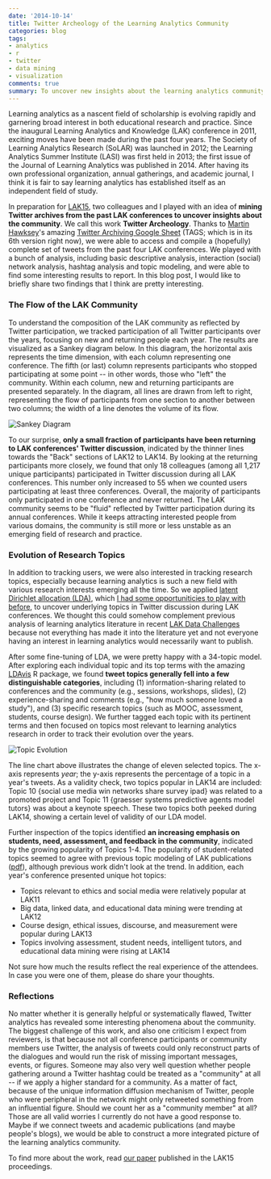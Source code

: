 ```yaml
---
date: '2014-10-14'
title: Twitter Archeology of the Learning Analytics Community
categories: blog
tags:
- analytics
- r
- twitter
- data mining
- visualization
comments: true
summary: To uncover new insights about the learning analytics community by analyzing Twitter archives from the past four LAK conferences.
---
```


Learning analytics as a nascent field of scholarship is evolving rapidly and garnering broad interest in both educational research and practice. Since the inaugural Learning Analytics and Knowledge (LAK) conference in 2011, exciting moves have been made during the past four years. The Society of Learning Analytics Research (SoLAR) was launched in 2012; the Learning Analytics Summer Institute (LASI) was first held in 2013; the first issue of the Journal of Learning Analytics was published in 2014. After having its own professional organization, annual gatherings, and academic journal, I think it is fair to say learning analytics has established itself as an independent field of study.

In preparation for [LAK15](http://lak15.solaresearch.org), two colleagues and I played with an idea of **mining Twitter archives from the past LAK conferences to uncover insights about the community**. We call this work **Twitter Archeology**. Thanks to [Martin Hawksey](https://twitter.com/mhawksey)'s amazing [Twitter Archiving Google Sheet](http://tags.hawksey.info/) (TAGS; which is in its 6th version right now), we were able to access and compile a (hopefully) complete set of tweets from the past four LAK conferences. We played with a bunch of analysis, including basic descriptive analysis, interaction (social) network analysis, hashtag analysis and topic modeling, and were able to find some interesting results to report. In this blog post, I would like to briefly share two findings that I think are pretty interesting.

### The Flow of the LAK Community

To understand the composition of the LAK community as reflected by Twitter participation, we tracked participation of all Twitter participants over the years, focusing on new and returning people each year. The results are visualized as a Sankey diagram below. In this diagram, the horizontal axis represents the time dimension, with each column representing one conference. The fifth (or last) column represents participants who stopped participating at some point -- in other words, those who "left" the community. Within each column, new and returning participants are presented separately. In the diagram, all lines are drawn from left to right, representing the flow of participants from one section to another between two columns; the width of a line denotes the volume of its flow.

![Sankey Diagram](/assets/sankey.png)

To our surprise, **only a small fraction of participants have been returning to LAK conferences' Twitter discussion**, indicated by the thinner lines towards the "Back" sections of LAK12 to LAK14. By looking at the returning participants more closely, we found that only 18 colleagues (among all 1,217 unique participants) participated in Twitter discussion during all LAK conferences. This number only increased to 55 when we counted users participating at least three conferences. Overall, the majority of participants only participated in one conference and never returned. The LAK community seems to be "fluid" reflected by Twitter participation during its annual conferences. While it keeps attracting interested people from various domains, the community is still more or less unstable as an emerging field of research and practice.

### Evolution of Research Topics

In addition to tracking users, we were also interested in tracking research topics, especially because learning analytics is such a new field with various research interests emerging all the time. So we applied [latent Dirichlet allocation (LDA)](http://en.wikipedia.org/wiki/Latent_Dirichlet_allocation), which [I had some opportuniticies to play with  before](http://meefen.github.io/blog/2013/07/01/topic-modeling-and-visualization-of-knowledge-forum-discussion/), to uncover underlying topics in Twitter discussion during LAK conferences. We thought this could somehow complement previous analysis of learning analytics literature in recent [LAK Data Challenges](http://lak.linkededucation.org) because not everything has made it into the literature yet and not everyone having an interest in learning analytics would necessarily want to publish.

After some fine-tuning of LDA, we were pretty happy with a 34-topic model. After exploring each individual topic and its top terms with the amazing [LDAvis](https://github.com/cpsievert/LDAvis) R package, we found **tweet topics generally fell into a few distinguishable categories**, including (1) information-sharing related to conferences and the community (e.g., sessions, workshops, slides), (2) experience-sharing and comments (e.g., "how much someone loved a study"), and (3) specific research topics (such as MOOC, assessment, students, course design). We further tagged each topic with its pertinent terms and then focused on topics most relevant to learning analytics research in order to track their evolution over the years.

![Topic Evolution](/assets/track_topics.png)

The line chart above illustrates the change of eleven selected topics. The x-axis represents *year*; the y-axis represents the percentage of a topic in a year's tweets. As a validity check, two topics popular in LAK14 are included: Topic 10 {social use media win networks share survey ipad} was related to a promoted project and Topic 11 {graesser systems predictive agents model tutors} was about a keynote speech. These two topics both peeked during LAK14, showing a certain level of validity of our LDA model.

Further inspection of the topics identified **an increasing emphasis on students, need, assessment, and feedback in the community**, indicated by the growing popularity of Topics 1-4. The popularity of student-related topics seemed to agree with previous topic modeling of LAK publications ([pdf](http://ceur-ws.org/Vol-974/lakdatachallenge2013_08.pdf)), although previous work didn't look at the trend. In addition, each year's conference presented unique hot topics:

- Topics relevant to ethics and social media were relatively popular at LAK11
- Big data, linked data, and educational data mining were trending at LAK12
- Course design, ethical issues, discourse, and measurement were popular during LAK13
- Topics involving assessment, student needs, intelligent tutors, and educational data mining were rising at LAK14

Not sure how much the results reflect the real experience of the attendees. In case you were one of them, please do share your thoughts.

### Reflections

No matter whether it is generally helpful or systematically flawed, Twitter analytics has revealed some interesting phenomena about the community. The biggest challenge of this work, and also one criticism I expect from reviewers, is that because not all conference participants or community members use Twitter, the analysis of tweets could only reconstruct parts of the dialogues and would run the risk of missing important messages, events, or figures. Someone may also very well question whether people gathering around a Twitter hashtag could be treated as a "community" at all -- if we apply a higher standard for a community. As a matter of fact, because of the unique information diffusion mechanism of Twitter, people who were peripheral in the network might only retweeted something from an influential figure. Should we count her as a "community member" at all? Those are all valid worries I currently do not have a good response to. Maybe if we connect tweets and academic publications (and maybe people's blogs), we would be able to construct a more integrated picture of the learning analytics community.

To find more about the work, read [our paper](http://meefen.github.io/public/files/Chen_LAK15_Twitter_Archeology.pdf) published in the LAK15 proceedings.
